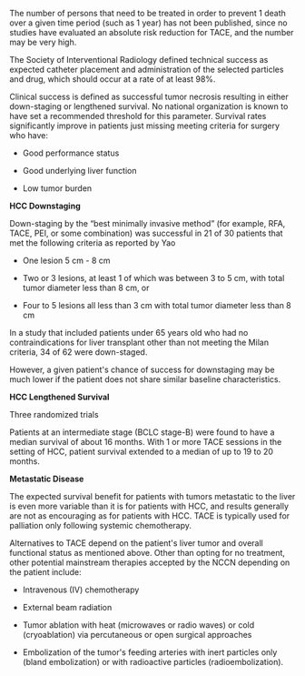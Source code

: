 The number of persons that need to be treated in order to prevent 1 death over a given time period (such as 1 year) has not been published, since no studies have evaluated an absolute risk reduction for TACE, and the number may be very high.

The Society of Interventional Radiology defined technical success as expected catheter placement and administration of the selected particles and drug, which should occur at a rate of at least 98%.

Clinical success is defined as successful tumor necrosis resulting in either down-staging or lengthened survival. No national organization is known to have set a recommended threshold for this parameter. Survival rates significantly improve in patients just missing meeting criteria for surgery who have:

- Good performance status

- Good underlying liver function

- Low tumor burden

**HCC Downstaging**

Down-staging by the “best minimally invasive method” (for example, RFA, TACE, PEI, or some combination) was successful in 21 of 30 patients that met the following criteria as reported by Yao

- One lesion 5 cm - 8 cm

- Two or 3 lesions, at least 1 of which was between 3 to 5 cm, with total tumor diameter less than 8 cm, or

- Four to 5 lesions all less than 3 cm with total tumor diameter less than 8 cm

In a study that included patients under 65 years old who had no contraindications for liver transplant other than not meeting the Milan criteria, 34 of 62 were down-staged.

However, a given patient's chance of success for downstaging may be much lower if the patient does not share similar baseline characteristics.

**HCC Lengthened Survival**

Three randomized trials

Patients at an intermediate stage (BCLC stage-B) were found to have a median survival of about 16 months. With 1 or more TACE sessions in the setting of HCC, patient survival extended to a median of up to 19 to 20 months.

**Metastatic Disease**

The expected survival benefit for patients with tumors metastatic to the liver is even more variable than it is for patients with HCC, and results generally are not as encouraging as for patients with HCC. TACE is typically used for palliation only following systemic chemotherapy.

Alternatives to TACE depend on the patient's liver tumor and overall functional status as mentioned above. Other than opting for no treatment, other potential mainstream therapies accepted by the NCCN depending on the patient include:

- Intravenous (IV) chemotherapy

- External beam radiation

- Tumor ablation with heat (microwaves or radio waves) or cold (cryoablation) via percutaneous or open surgical approaches

- Embolization of the tumor's feeding arteries with inert particles only (bland embolization) or with radioactive particles (radioembolization).